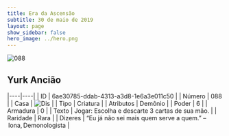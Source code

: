```yaml
---
title: Era da Ascensão
subtitle: 30 de maio de 2019
layout: page
show_sidebar: false
hero_image: ../hero.png
---
```


![088](https://cdn.keyforgegame.com/media/card_front/pt/435_088_G6J7XCFV6G2F_pt.png)

## Yurk Ancião

|----|----|
| ID | 6ae30785-ddab-4313-a3d8-1e6a3e011c50 |
| Número | 088 |
| Casa | ![Dis](https://archonarcana.com/images/thumb/e/e8/Dis.png/22px-Dis.png "Dis") |
| Tipo | Criatura |
| Atributos | Demônio |
| Poder | 6 |
| Armadura | 0 |
| Texto | Jogar: Escolha e descarte 3 cartas de sua mão. |
| Raridade | Rara |
| Dizeres | “Eu já não sei mais quem serve a quem.” – Iona, Demonologista |
